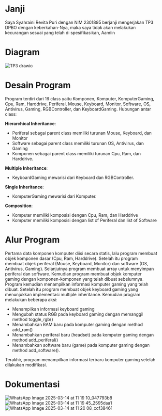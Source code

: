 # Janji
Saya Syahraini Revita Puri dengan NIM 2301895 berjanji mengerjakan TP3 DPBO dengan keberkahan-Nya, maka saya tidak akan melakukan kecurangan sesuai yang telah di spesifikasikan, Aamiin

# Diagram
![TP3 drawio](https://github.com/user-attachments/assets/c9bc5b46-fe67-45fe-b50d-0df592001ca5)

# Desain Program
Program terdiri dari 16 class yaitu Komponen, Komputer, KomputerGaming, Cpu, Ram, Harddrive, Periferal, Mouse, Keyboard, Monitor, Software, OS, Antivirus, Gaming, RGBController, dan KeyboardGaming.
Hubungan antar class: 


**Hierarchical Inheritance**: 
- Periferal sebagai parent class memiliki turunan Mouse, Keyboard, dan Monitor
- Software sebagai parent class memiliki turunan OS, Antivirus, dan Gaming
- Komponen sebagai parent class memiliki turunan Cpu, Ram, dan Harddrive.


**Multiple Inheritance**:
- KeyboardGaming mewarisi dari Keyboard dan RGBController.


**Single Inheritance**:
- KomputerGaming mewarisi dari Komputer.


**Composition**:
- Komputer memiliki komposisi dengan Cpu, Ram, dan Harddrive
- Komputer memiliki komposisi dengan list of Periferal dan list of Software

# Alur Program
Pertama data komponen komputer diisi secara statis, lalu program membuat objek komponen dasar (Cpu, Ram, Harddrive). Setelah itu program membuat objek periferal (Mouse, Keyboard, Monitor) dan software (OS, Antivirus, Gaming).
Selanjutnya program membuat array untuk menyimpan periferal dan software. Kemudian program membuat objek komputer gaming dengan komponen-komponen yang telah dibuat sebelumnya.
Program kemudian menampilkan informasi komputer gaming yang telah dibuat. Setelah itu program membuat objek keyboard gaming yang menunjukkan implementasi multiple inheritance.
Kemudian program melakukan beberapa aksi:
- Menampilkan informasi keyboard gaming
- Mengubah status RGB pada keyboard gaming dengan memanggil method toggle_rgb()
- Menambahkan RAM baru pada komputer gaming dengan method add_ram()
- Menambahkan periferal baru (headset) pada komputer gaming dengan method add_periferal()
- Menambahkan software baru (game) pada komputer gaming dengan method add_software().


Terakhir, program menampilkan informasi terbaru komputer gaming setelah dilakukan modifikasi.

# Dokumentasi
![WhatsApp Image 2025-03-14 at 11 19 10_047793b8](https://github.com/user-attachments/assets/0c48de2f-958c-4d88-8409-9405c0dec38e)
![WhatsApp Image 2025-03-14 at 11 19 45_2595daa1](https://github.com/user-attachments/assets/b96a0248-9b3d-474a-9912-263009b91d77)
![WhatsApp Image 2025-03-14 at 11 20 08_ccf38461](https://github.com/user-attachments/assets/53e56a34-0e90-446d-bd26-b8efd4cfddb9)



